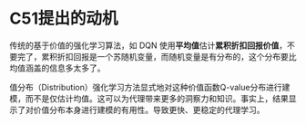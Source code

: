 # C51提出的动机

传统的基于价值的强化学习算法，如 DQN 使用**平均值**估计**累积折扣回报价值**，不要完了，累积折扣回报是一个苏随机变量，而随机变量是有分布的，这个分布要比均值涵盖的信息多太多了。

值分布（Distribution）强化学习方法显式地对这种价值函数Q-value分布进行建模，而不是仅估计均值。这可以为代理带来更多的洞察力和知识。事实上，结果显示了对价值分布本身进行建模的有用性。导致更快、更稳定的代理学习。

